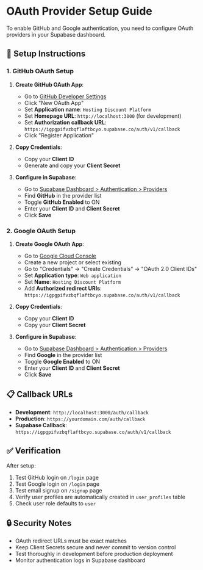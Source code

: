 # OAuth Provider Setup Guide

To enable GitHub and Google authentication, you need to configure OAuth providers in your Supabase dashboard.

## 🔧 **Setup Instructions**

### **1. GitHub OAuth Setup**

1. **Create GitHub OAuth App**:
   - Go to [GitHub Developer Settings](https://github.com/settings/developers)
   - Click "New OAuth App"
   - Set **Application name**: `Hosting Discount Platform`
   - Set **Homepage URL**: `http://localhost:3000` (for development)
   - Set **Authorization callback URL**: `https://igpgpifvzbqflaftbcyo.supabase.co/auth/v1/callback`
   - Click "Register Application"

2. **Copy Credentials**:
   - Copy your **Client ID**
   - Generate and copy your **Client Secret**

3. **Configure in Supabase**:
   - Go to [Supabase Dashboard > Authentication > Providers](https://supabase.com/dashboard/project/igpgpifvzbqflaftbcyo/auth/providers)
   - Find **GitHub** in the provider list
   - Toggle **GitHub Enabled** to ON
   - Enter your **Client ID** and **Client Secret**
   - Click **Save**

### **2. Google OAuth Setup**

1. **Create Google OAuth App**:
   - Go to [Google Cloud Console](https://console.developers.google.com/apis/credentials)
   - Create a new project or select existing
   - Go to "Credentials" → "Create Credentials" → "OAuth 2.0 Client IDs"
   - Set **Application type**: `Web application`
   - Set **Name**: `Hosting Discount Platform`
   - Add **Authorized redirect URIs**: `https://igpgpifvzbqflaftbcyo.supabase.co/auth/v1/callback`

2. **Copy Credentials**:
   - Copy your **Client ID**
   - Copy your **Client Secret**

3. **Configure in Supabase**:
   - Go to [Supabase Dashboard > Authentication > Providers](https://supabase.com/dashboard/project/igpgpifvzbqflaftbcyo/auth/providers)
   - Find **Google** in the provider list
   - Toggle **Google Enabled** to ON
   - Enter your **Client ID** and **Client Secret**
   - Click **Save**

## 📋 **Callback URLs**

- **Development**: `http://localhost:3000/auth/callback`
- **Production**: `https://yourdomain.com/auth/callback`
- **Supabase Callback**: `https://igpgpifvzbqflaftbcyo.supabase.co/auth/v1/callback`

## ✅ **Verification**

After setup:
1. Test GitHub login on `/login` page
2. Test Google login on `/login` page  
3. Test email signup on `/signup` page
4. Verify user profiles are automatically created in `user_profiles` table
5. Check user role defaults to `user`

## 🔒 **Security Notes**

- OAuth redirect URLs must be exact matches
- Keep Client Secrets secure and never commit to version control
- Test thoroughly in development before production deployment
- Monitor authentication logs in Supabase dashboard